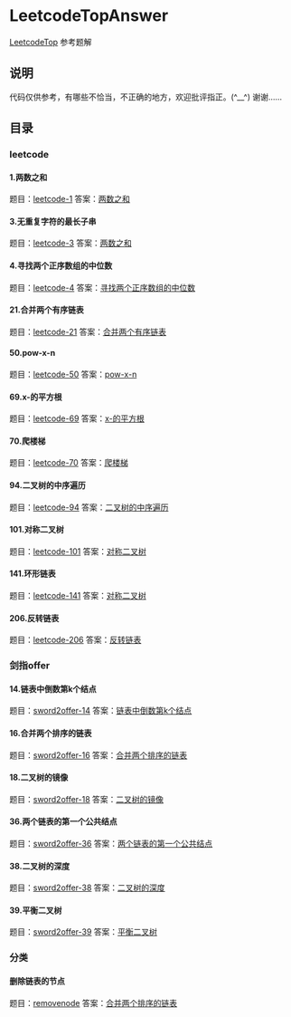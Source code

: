 # LeetcodeTopAnswer
[LeetcodeTop](https://codetop.cc) 参考题解


## 说明

代码仅供参考，有哪些不恰当，不正确的地方，欢迎批评指正。(^__^) 谢谢……

## 目录


### leetcode

#### 1.两数之和

题目：[leetcode-1](https://leetcode-cn.com/problems/two-sum/)    答案：[两数之和](https://github.com/qixuxiang/LeetcodeTopAnswer/tree/main/leetcode/leetcode-1)

#### 3.无重复字符的最长子串

题目：[leetcode-3](https://leetcode-cn.com/problems/longest-substring-without-repeating-characters/)    答案：[两数之和](https://github.com/qixuxiang/LeetcodeTopAnswer/tree/main/leetcode/leetcode-3)


#### 4.寻找两个正序数组的中位数

题目：[leetcode-4](https://leetcode-cn.com/problems/median-of-two-sorted-arrays/)    答案：[寻找两个正序数组的中位数](https://github.com/qixuxiang/LeetcodeTopAnswer/tree/main/leetcode/leetcode-4)

#### 21.合并两个有序链表
题目：[leetcode-21](https://leetcode-cn.com/problems/merge-two-sorted-lists/)    答案：[合并两个有序链表](https://github.com/qixuxiang/LeetcodeTopAnswer/tree/main/leetcode/leetcode-21)

#### 50.pow-x-n

题目：[leetcode-50](https://leetcode-cn.com/problems/powx-n/)    答案：[pow-x-n](https://github.com/qixuxiang/LeetcodeTopAnswer/tree/main/leetcode/leetcode-50)

#### 69.x-的平方根

题目：[leetcode-69](https://leetcode-cn.com/problems/powx-n/)    答案：[x-的平方根](https://github.com/qixuxiang/LeetcodeTopAnswer/tree/main/leetcode/leetcode-69)

#### 70.爬楼梯

题目：[leetcode-70](https://leetcode-cn.com/problems/climbing-stairs/)   答案：[爬楼梯](https://github.com/qixuxiang/LeetcodeTopAnswer/tree/main/leetcode/leetcode-70)

#### 94.二叉树的中序遍历

题目：[leetcode-94](https://leetcode-cn.com/problems/binary-tree-inorder-traversal/)   答案：[二叉树的中序遍历](https://github.com/qixuxiang/LeetcodeTopAnswer/tree/main/leetcode/leetcode-94)

#### 101.对称二叉树

题目：[leetcode-101](https://leetcode-cn.com/problems/symmetric-tree/)   答案：[对称二叉树](https://github.com/qixuxiang/LeetcodeTopAnswer/tree/main/leetcode/leetcode-101)

#### 141.环形链表

题目：[leetcode-141](https://leetcode-cn.com/problems/linked-list-cycle/)   答案：[对称二叉树](https://github.com/qixuxiang/LeetcodeTopAnswer/tree/main/leetcode/leetcode-141)

#### 206.反转链表

题目：[leetcode-206](https://leetcode-cn.com/problems/reverse-linked-list/)   答案：[反转链表](https://github.com/qixuxiang/LeetcodeTopAnswer/tree/main/leetcode/leetcode-206)

### 剑指offer

#### 14.链表中倒数第k个结点

题目：[sword2offer-14](https://www.nowcoder.com/practice/886370fe658f41b498d40fb34ae76ff9?tpId=13&&tqId=11167&rp=1&ru=/ta/coding-interviews&qru=/ta/coding-interviews/question-ranking/)   答案：[链表中倒数第k个结点](https://github.com/qixuxiang/LeetcodeTopAnswer/tree/main/sword2offer/sword2offer-14)

#### 16.合并两个排序的链表

题目：[sword2offer-16](https://www.nowcoder.com/practice/d8b6b4358f774294a89de2a6ac4d9337?tpId=13&&tqId=11169&rp=1&ru=/ta/coding-interviews&qru=/ta/coding-interviews/question-ranking/)   答案：[合并两个排序的链表](https://github.com/qixuxiang/LeetcodeTopAnswer/tree/main/sword2offer/sword2offer-16)

#### 18.二叉树的镜像

题目：[sword2offer-18](https://www.nowcoder.com/practice/a9d0ecbacef9410ca97463e4a5c83be7?tpId=13&&tqId=11171&rp=1&ru=/ta/coding-interviews&qru=/ta/coding-interviews/question-ranking/)   答案：[二叉树的镜像](https://github.com/qixuxiang/LeetcodeTopAnswer/tree/main/sword2offer/sword2offer-18)

#### 36.两个链表的第一个公共结点

题目：[sword2offer-36](https://www.nowcoder.com/practice/6ab1d9a29e88450685099d45c9e31e46?tpId=13&&tqId=11189&rp=1&ru=/ta/coding-interviews&qru=/ta/coding-interviews/question-ranking/)   答案：[两个链表的第一个公共结点](https://github.com/qixuxiang/LeetcodeTopAnswer/tree/main/sword2offer/sword2offer-36)

#### 38.二叉树的深度

题目：[sword2offer-38](https://www.nowcoder.com/practice/435fb86331474282a3499955f0a41e8b?tpId=13&&tqId=11191&rp=1&ru=/ta/coding-interviews&qru=/ta/coding-interviews/question-ranking/)   答案：[二叉树的深度](https://github.com/qixuxiang/LeetcodeTopAnswer/tree/main/sword2offer/sword2offer-38)

#### 39.平衡二叉树

题目：[sword2offer-39](https://www.nowcoder.com/practice/8b3b95850edb4115918ecebdf1b4d222?tpId=13&&tqId=11192&rp=1&ru=/ta/coding-interviews&qru=/ta/coding-interviews/question-ranking/)   答案：[平衡二叉树](https://github.com/qixuxiang/LeetcodeTopAnswer/tree/main/sword2offer/sword2offer-39)

### 分类

#### 删除链表的节点

题目：[removenode](https://leetcode-cn.com/problems/shan-chu-lian-biao-de-jie-dian-lcof)   答案：[合并两个排序的链表](https://github.com/qixuxiang/LeetcodeTopAnswer/tree/main/classify/LinkList/removenode)